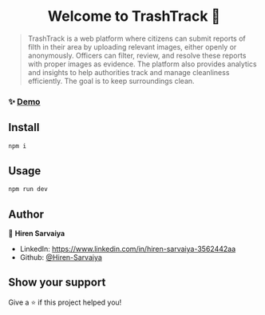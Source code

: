<h1 align="center">Welcome to TrashTrack 👋</h1>
<p>
</p>

> TrashTrack is a web platform where citizens can submit reports of filth in their area by uploading relevant images, either openly or anonymously. Officers can filter, review, and resolve these reports with proper images as evidence. The platform also provides analytics and insights to help authorities track and manage cleanliness efficiently. The goal is to keep surroundings clean.

### ✨ [Demo](https://github.com/Hiren-Sarvaiya/TrashTrack46)

## Install

```sh
npm i
```

## Usage

```sh
npm run dev
```

## Author

👤 **Hiren Sarvaiya**

* LinkedIn: https://www.linkedin.com/in/hiren-sarvaiya-3562442aa
* Github: [@Hiren-Sarvaiya](https://github.com/Hiren-Sarvaiya)

## Show your support

Give a ⭐️ if this project helped you!